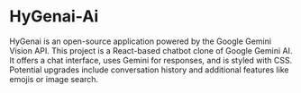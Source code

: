 # HyGenai-Ai
HyGenai is an open-source application powered by the Google Gemini Vision API. This project is a React-based chatbot clone of Google Gemini AI.  It offers a chat interface, uses Gemini for responses, and is styled with CSS.  Potential upgrades include conversation history and additional features like emojis or image search.
